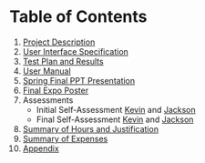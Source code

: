 # Table of Contents
1. [Project Description](Project-Description.md)
2. [User Interface Specification](User-Interface-Specification.pdf)
3. [Test Plan and Results](Assignments/Test-Plan.pdf)
4. [User Manual](User-Guide.md)
5. [Spring Final PPT Presentation](Assignments/Senior-Project-Final-Presentation_MediStore-Manager.pdf)
6. [Final Expo Poster](Assignments/Senior-Design-Poster_MediStore-Manager.pdf)
7. Assessments
     - Initial Self-Assessment [Kevin](Assignments/Essays/CapstoneAssessment_KevinSherman.pdf) and [Jackson](Assignments/Essays/Individual_Capstone_Assessment_JacksonRodgers.pdf)
     - Final Self-Assessment [Kevin]() and [Jackson]()
8. [Summary of Hours and Justification](Summary-of-Hours.md)
9. [Summary of Expenses](Summary-of-Expenses.md)
10. [Appendix](Appendix.md)
